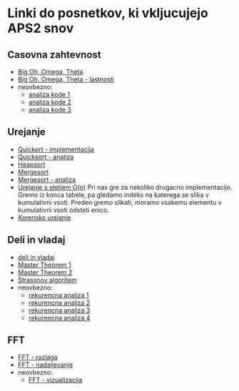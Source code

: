 # Linki do posnetkov, ki vkljucujejo APS2 snov

## Casovna zahtevnost
- [Big Oh, Omega, Theta](https://youtu.be/A03oI0znAoc)
- [Big Oh, Omega, Theta - lastnosti](https://youtu.be/NI4OKSvGAgM)
- neovbezno:
    - [analiza kode 1](https://youtu.be/9TlHvipP5yA)
    - [analiza kode 2](https://youtu.be/9SgLBjXqwd4)
    - [analiza kode 3](https://youtu.be/p1EnSvS3urU)

## Urejanje
- [Quickort - implementacija](https://www.youtube.com/watch?v=7h1s2SojIRw) 
- [Quicksort - analiza](https://www.youtube.com/watch?v=-qOVVRIZzao)
- [Heapsort](https://www.youtube.com/watch?v=HqPJF2L5h9U)
- [Mergesort](https://www.youtube.com/watch?v=mB5HXBb_HY8)
- [Mergesort - analiza](https://www.youtube.com/watch?v=ak-pz7tS5DE)
- [Urejanje s stetjem O(n)](https://www.youtube.com/watch?v=OKd534EWcdk)
    Pri nas gre za nekoliko drugacno implementacijo. Gremo iz konca tabele, pa gledamo indeks na katerega se slika v kumulativni vsoti. Preden gremo slikati, moramo
    vsakemu elementu v kumulativni vsoti odsteti enico.
- [Korensko urejanje](https://www.youtube.com/watch?v=nu4gDuFabIM)

## Deli in vladaj
- [deli in vladaj](https://youtu.be/2Rr2tW9zvRg)
- [Master Theorem 1](https://youtu.be/OynWkEj0S-s)
- [Master Theorem 2](https://youtu.be/CyknhZbfMqc)
- [Strassnov algoritem](https://youtu.be/0oJyNmEbS4w)
- neovbezno:
    - [rekurencna analiza 1](https://youtu.be/4V30R3I1vLI)
    - [rekurencna analiza 2](https://youtu.be/IawM82BQ4II)
    - [rekurencna analiza 3](https://youtu.be/MhT7XmxhaCE)
    - [rekurencna analiza 4](https://youtu.be/JvcqtZk2mng)

## FFT
- [FFT - razlaga](https://www.youtube.com/watch?v=h7apO7q16V0)
- [FFT - nadaljevanje](https://www.youtube.com/watch?v=Ty0JcR6Dvis)
- neovbezno:
    - [FFT - vizualizacija](https://www.youtube.com/watch?v=spUNpyF58BY)
